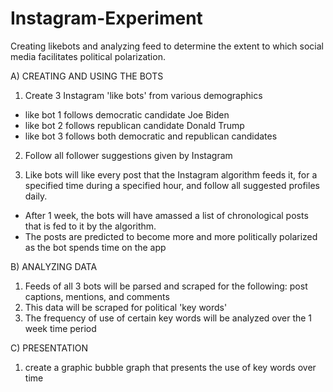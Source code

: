 # Instagram-Experiment
 Creating likebots and analyzing feed to determine the extent to which social media facilitates political polarization.
 
A) CREATING AND USING THE BOTS
   1. Create 3 Instagram 'like bots' from various demographics
  - like bot 1 follows democratic candidate Joe Biden
  - like bot 2 follows republican candidate Donald Trump
  - like bot 3 follows both democratic and republican candidates 
  
   2. Follow all follower suggestions given by Instagram
 
   3. Like bots will like every post that the Instagram algorithm feeds it, for a specified time during a specified hour, and follow all suggested profiles daily.
 - After 1 week, the bots will have amassed a list of chronological posts that is fed to it by the algorithm. 
 - The posts are predicted to become more and more politically polarized as the bot spends time on the app
 
 B) ANALYZING DATA
  1. Feeds of all 3 bots will be parsed and scraped for the following: post captions, mentions, and comments
  2. This data will be scraped for political 'key words'
  3. The frequency of use of certain key words will be analyzed over the 1 week time period
  
 C) PRESENTATION
   1. create a graphic bubble graph that presents the use of key words over time
   
 

